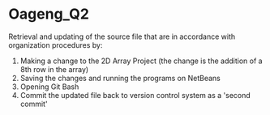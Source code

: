 # Oageng_Q2
Retrieval and updating of the source file that are in accordance with organization procedures by:
1. Making a change to the 2D Array Project (the change is the addition of a 8th row in the array)
2. Saving the changes and running the programs on NetBeans
3. Opening Git Bash
4. Commit the updated file back to version control system as a 'second commit'
